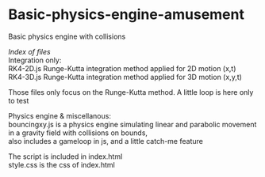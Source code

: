 # Basic-physics-engine-amusement
Basic physics engine with collisions

*Index of files* </br>
Integration only:</br>
RK4-2D.js Runge-Kutta integration method applied for 2D motion (x,t)</br>
RK4-3D.js Runge-Kutta integration method applied for 3D motion (x,y,t)</br>

Those files only focus on the Runge-Kutta method. A little loop is here only to test</br>

Physics engine & miscellanous:</br>
bouncingxy.js  is a physics engine simulating linear and parabolic movement in a gravity field with collisions on bounds, </br>
also includes a gameloop in js, and a little catch-me feature</br>

The script is included in index.html</br>
style.css is the css of index.html</br>

